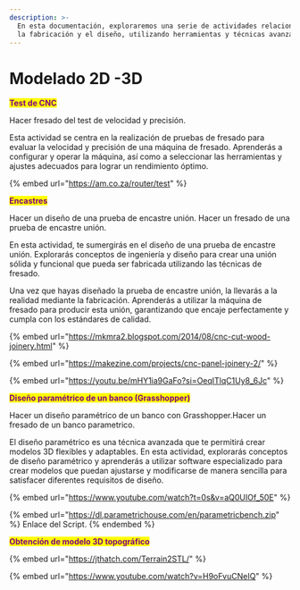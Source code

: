 ```yaml
---
description: >-
  En esta documentación, exploraremos una serie de actividades relacionadas con
  la fabricación y el diseño, utilizando herramientas y técnicas avanzadas.
---
```


# Modelado 2D -3D

<mark style="color:purple;">**Test de CNC**</mark>

Hacer fresado del test de velocidad y precisión.

Esta actividad se centra en la realización de pruebas de fresado para evaluar la velocidad y precisión de una máquina de fresado. Aprenderás a configurar y operar la máquina, así como a seleccionar las herramientas y ajustes adecuados para lograr un rendimiento óptimo.

{% embed url="https://am.co.za/router/test" %}

<mark style="color:purple;">**Encastres**</mark>

Hacer un diseño de una prueba de encastre unión. Hacer un fresado de una prueba de encastre unión.

En esta actividad, te sumergirás en el diseño de una prueba de encastre unión. Explorarás conceptos de ingeniería y diseño para crear una unión sólida y funcional que pueda ser fabricada utilizando las técnicas de fresado.

Una vez que hayas diseñado la prueba de encastre unión, la llevarás a la realidad mediante la fabricación. Aprenderás a utilizar la máquina de fresado para producir esta unión, garantizando que encaje perfectamente y cumpla con los estándares de calidad.

{% embed url="https://mkmra2.blogspot.com/2014/08/cnc-cut-wood-joinery.html" %}

{% embed url="https://makezine.com/projects/cnc-panel-joinery-2/" %}

{% embed url="https://youtu.be/mHY1ia9GaFo?si=OeqITlqC1Uy8_6Jc" %}

<mark style="color:purple;">**Diseño paramétrico de un banco (Grasshopper)**</mark>

Hacer un diseño paramétrico de un banco con Grasshopper.Hacer un fresado de un banco parametrico.

El diseño paramétrico es una técnica avanzada que te permitirá crear modelos 3D flexibles y adaptables. En esta actividad, explorarás conceptos de diseño paramétrico y aprenderás a utilizar software especializado para crear modelos que puedan ajustarse y modificarse de manera sencilla para satisfacer diferentes requisitos de diseño.

{% embed url="https://www.youtube.com/watch?t=0s&v=aQ0UIOf_50E" %}

{% embed url="https://dl.parametrichouse.com/en/parametricbench.zip" %}
Enlace del Script.
{% endembed %}

<mark style="color:purple;">**Obtención de modelo 3D topográfico**</mark>

{% embed url="https://jthatch.com/Terrain2STL/" %}

{% embed url="https://www.youtube.com/watch?v=H9oFvuCNeIQ" %}
